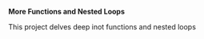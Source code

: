 <h><strong>More Functions and Nested Loops</strong></h>
<p>This project delves deep inot functions and nested loops</p>
